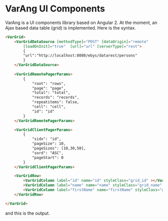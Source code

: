 # VarAng UI Components

VarAng is a UI components library based on Angular 2. At the moment, an Ajax based data table (grid) is implemented.
Here is the syntax.

```html
<VarGrid>
	<VarGridDataSource [methodType]="POST" [dataOrigin]="remote" 
		[loadOnInit]="true"  [url]="url" [serverType]="rest">
		{
		"url":"http://localhost:8080/ebys/datarest/persons"
		}
	</VarGridDataSource>
	
	<VarGridRemotePagerParams>
		{
		    "root": "rows",
		    "page": "page",
		    "total": "total",
		    "records": "records",
		    "repeatitems": false,
		    "cell": "cell",
		    "id": "id"
		}
	</VarGridRemotePagerParams>		

	<VarGridClientPagerParams>
		{
		    "sidx": "id",
		    "pageSize": 10,
		    "pageSizes": [10,30,50],
		    "sord": "ASC",
		    "pageStart": 0
		}
	</VarGridClientPagerParams>	

	<VarGridRow>
		<VarGridColumn label="id" name="id" styleClass="grid_id" ></VarGridColumn>
		<VarGridColumn label="name" name="name" styleClass="grid_name" ></VarGridColumn>
		<VarGridColumn label="firstName" name="firstName" styleClass="grid_firstName" ></VarGridColumn>
	</VarGridRow>

</VarGrid>
```

and this is the output.



